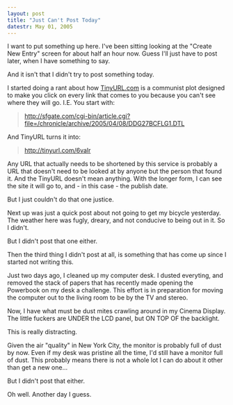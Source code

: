 ```yaml
---
layout: post
title: "Just Can't Post Today"
datestr: May 01, 2005
---
```


I want to put something up here.  I've been sitting looking at the &quot;Create New Entry&quot; screen for about half an hour now.  Guess I'll just have to post later, when I have something to say.

And it isn't that I didn't try to post something today.

I started doing a rant about how <a href="http://tinyurl.com">TinyURL.com</a> is a communist plot designed to make you click on every link that comes to you because you can't see where they will go.  I.E. You start with:
<blockquote><a href="http://sfgate.com/cgi-bin/article.cgi?file=/chronicle/archive/2005/04/08/DDG27BCFLG1.DTL">http://sfgate.com/cgi-bin/article.cgi?file=/chronicle/archive/2005/04/08/DDG27BCFLG1.DTL</a></blockquote>

And TinyURL turns it into:
<blockquote><a href="http://tinyurl.com/6valr">http://tinyurl.com/6valr</a></blockquote>

Any URL that actually needs to be shortened by this service is probably a URL that doesn't need to be looked at by anyone but the person that found it.  And the TinyURL doesn't mean anything.  With the longer form, I can see the site it will go to, and - in this case - the publish date.

But I just couldn't do that one justice.

Next up was just a quick post about not going to get my bicycle yesterday.  The weather here was fugly, dreary, and not conducive to being out in it.  So I didn't.

But I didn't post that one either.

Then the third thing I didn't post at all, is something that has come up since I started not writing this.

Just two days ago, I cleaned up my computer desk.  I dusted everyting, and removed the stack of papers that has recently made opening the Powerbook on my desk a challenge.  This effort is in preparation for moving the computer out to the living room to be by the TV and stereo.

Now, I have what must be dust mites crawling around in my Cinema Display.  The little fuckers are UNDER the LCD panel, but ON TOP OF the backlight.

This is <span class="reallyreallyreally">really distracting</span>.

Given the air &quot;quality&quot; in New York City, the monitor is probably full of dust by now.  Even if my desk was pristine all the time, I'd still have a monitor full of dust.  This probably means there is not a whole lot I can do about it other than get a new one...

But I didn't post that either.

Oh well.  Another day I guess.

